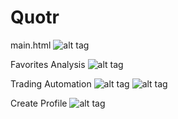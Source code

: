 # Quotr

main.html
![alt tag](http://i.imgur.com/bTYpTg9.jpg)

Favorites Analysis
![alt tag](http://i.imgur.com/ugpb0Ac.jpg)

Trading Automation
![alt tag](http://i.imgur.com/yTmit2Y.jpg)
![alt tag](http://i.imgur.com/5Q0UyJ9.jpg)

Create Profile
![alt tag](http://i.imgur.com/KJ44KN9.jpg)
